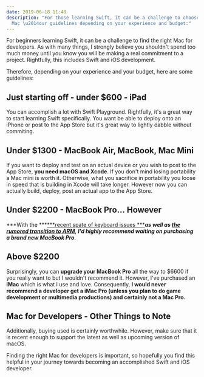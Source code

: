 ```yaml
---
date: 2019-06-18 11:48
description: "For those learning Swift, it can be a challenge to choose the right
  Mac \u2014our guidelines depending on your experience and budget:"
---
```

For beginners learning Swift, it can be a challenge to find the right
Mac for developers. As with many things, I strongly believe you
shouldn\'t spend too much money until you know you will be making a real
commitment to a project. Rightfully, this includes Swift and iOS
development.

Therefore, depending on your experience and your budget, here are some
guidelines:

## Just starting off - under \$600 - **iPad**

You can accomplish a lot with Swift Playground. Rightfully, it's a great
way to start learning Swift specifically. You want be able to deploy
onto an iPhone or post to the App Store but it\'s great way to lightly
dabble without commiting.

## Under \$1300 - **MacBook Air, MacBook, Mac Mini**

If you want to deploy and test on an actual device or you wish to post
to the App Store, **you need macOS and Xcode**. If you don't mind losing
portability a Mac mini is worth it. Otherwise, what you sacrifice in
portability you loose in speed that is building in Xcode will take
longer. However now you can actually build, deploy, post an actual app
to the App Store.

## **Under \$2200** - **MacBook Pro**... **However**

***With the ***[***recent spate of keyboard
issues ***](https://www.wsj.com/graphics/apple-still-hasnt-fixed-its-macbook-keyboard-problem/)***as
well as ***[***the rumored transition to
ARM***](https://www.macrumors.com/2019/02/21/apple-custom-arm-based-chips-2020/)***, I'd
highly recommend waiting on purchasing a brand new MacBook Pro***.

## **Above \$2200**

Surprisingly, you can **upgrade your MacBook Pro** all the way to \$6600
if you really want to but I wouldn't recommend it. However, I\'ve
purchased an **iMac** which is what I use and love. Consequently, **I
would never recommend a developer get a iMac Pro (unless you plan to do
game development or multimedia productions) and certainly not a Mac
Pro.**

## Mac for Developers - Other Things to Note

Additionally, buying used is certainly worthwhile. However, make sure
that it is recent enough to support the latest as well as upcoming
version of macOS.

Finding the right Mac for developers is important, so hopefully you find
this helpful in your journey towards becoming an accomplished Swift and
iOS developer.